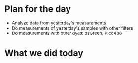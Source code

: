 # Plan for the day

* Analyze data from yesterday's measurements
* Do measurements of yesterday's samples with other filters
* Do measurements with other dyes: dsGreen, Pico488

# What we did today
